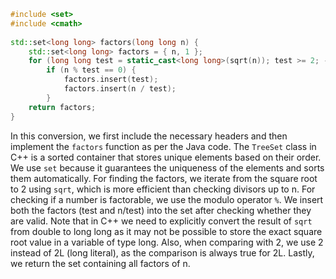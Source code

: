 ```cpp
#include <set>
#include <cmath>
 
std::set<long long> factors(long long n) {
    std::set<long long> factors = { n, 1 };
    for (long long test = static_cast<long long>(sqrt(n)); test >= 2; --test)
        if (n % test == 0) {
            factors.insert(test);
            factors.insert(n / test);
        }
    return factors;
}
```
In this conversion, we first include the necessary headers and then implement the `factors` function as per the Java code. The `TreeSet` class in C++ is a sorted container that stores unique elements based on their order. We use `set` because it guarantees the uniqueness of the elements and sorts them automatically. For finding the factors, we iterate from the square root to 2 using `sqrt`, which is more efficient than checking divisors up to n. For checking if a number is factorable, we use the modulo operator `%`. We insert both the factors (test and n/test) into the set after checking whether they are valid. Note that in C++ we need to explicitly convert the result of `sqrt` from double to long long as it may not be possible to store the exact square root value in a variable of type long. Also, when comparing with 2, we use 2 instead of 2L (long literal), as the comparison is always true for 2L. Lastly, we return the set containing all factors of n.
